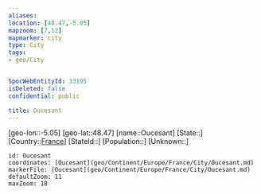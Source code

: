 ```yaml
---
aliases: 
location: [48.47,-5.05]
mapzoom: [7,12] 
mapmarker: city 
type: City
tags:
- geo/City


SpocWebEntityId: 33195
isDeleted: false
confidential: public

title: Oucesant
---
```

[geo-lon::-5.05]
[geo-lat::48.47]
[name::Oucesant]
[State::]
[Country::[France](geo/Continent/Europe/France.md)]
[StateId::]
[Population::]
[Unknown::]


```leaflet
id: Oucesant
coordinates: [Oucesant](geo/Continent/Europe/France/City/Oucesant.md)
markerFile: [Oucesant](geo/Continent/Europe/France/City/Oucesant.md)
defaultZoom: 11 
maxZoom: 18
```


